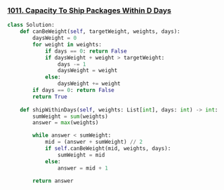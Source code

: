 ### [1011. Capacity To Ship Packages Within D Days](https://leetcode.com/problems/capacity-to-ship-packages-within-d-days/description/)

```python
class Solution:
    def canBeWeight(self, targetWeight, weights, days):
        daysWeight = 0
        for weight in weights:
            if days == 0: return False
            if daysWeight + weight > targetWeight:
                days -= 1
                daysWeight = weight
            else:
                daysWeight += weight
        if days == 0: return False
        return True
            
    def shipWithinDays(self, weights: List[int], days: int) -> int:
        sumWeight = sum(weights)
        answer = max(weights)

        while answer < sumWeight:
            mid = (answer + sumWeight) // 2
            if self.canBeWeight(mid, weights, days):
                sumWeight = mid
            else:
                answer = mid + 1

        return answer
```